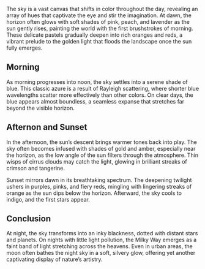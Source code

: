 
The sky is a vast canvas that shifts in color throughout the day, revealing an array of hues that captivate the eye and stir the imagination. At dawn, the horizon often glows with soft shades of pink, peach, and lavender as the sun gently rises, painting the world with the first brushstrokes of morning. These delicate pastels gradually deepen into rich oranges and reds, a vibrant prelude to the golden light that floods the landscape once the sun fully emerges.

## Morning
As morning progresses into noon, the sky settles into a serene shade of blue. This classic azure is a result of Rayleigh scattering, where shorter blue wavelengths scatter more effectively than other colors. On clear days, the blue appears almost boundless, a seamless expanse that stretches far beyond the visible horizon.

## Afternon and Sunset
In the afternoon, the sun’s descent brings warmer tones back into play. The sky often becomes infused with shades of gold and amber, especially near the horizon, as the low angle of the sun filters through the atmosphere. Thin wisps of cirrus clouds may catch the light, glowing in brilliant streaks of crimson and tangerine.

Sunset mirrors dawn in its breathtaking spectrum. The deepening twilight ushers in purples, pinks, and fiery reds, mingling with lingering streaks of orange as the sun dips below the horizon. Afterward, the sky cools to indigo, and the first stars appear.

## Conclusion
At night, the sky transforms into an inky blackness, dotted with distant stars and planets. On nights with little light pollution, the Milky Way emerges as a faint band of light stretching across the heavens. Even in urban areas, the moon often bathes the night sky in a soft, silvery glow, offering yet another captivating display of nature’s artistry.